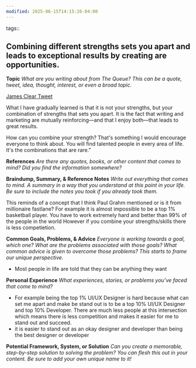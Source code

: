 ```yaml
---
modified: 2025-06-15T14:15:26-04:00
---
```

tags:: 
## Combining different strengths sets you apart and leads to exceptional results by creating are opportunities.

**Topic**
*What are you writing about from The Queue? This can be a quote, tweet, idea, thought, interest, or even a broad topic.*

[James Clear Tweet](https://x.com/JamesClear/status/1808881078414786737)

What I have gradually learned is that it is not your strengths, but your combination of strengths that sets you apart. It is the fact that writing and marketing are mutually reinforcing—and that I enjoy both—that leads to great results.


How can you combine your strength? That's something I would encourage everyone to think about. You will find talented people in every area of life. It's the combinations that are rare."


**References**
*Are there any quotes, books, or other content that comes to mind? Did you find the information somewhere?*

**Braindump, Summary, & Reference Notes**
*Write out everything that comes to mind. A summary in a way that you understand at this point in your life. Be sure to include the notes you took if you already took them.*

This reminds of a concept that I think Paul Grahm mentioned or is it from millionaire fastlane?
For example it is almost impossible to be a top 1% basketball player. You have to work extremely hard and better than 99% of the people in the world
However if you combine your strengths/skills there is less competietion. 


**Common Goals, Problems, & Advice**
*Everyone is working towards a goal, which one? What are the problems associated with those goals? What common advice is given to overcome those problems? This starts to frame our unique perspective.*

- Most people in life are told that they can be anything they want

**Personal Experience**
*What experiences, stories, or problems you’ve faced that come to mind?*

  - For example being the top 1% UI/UX Designer is hard because what can set me apart and make be stand out is to be a top 10% UI/UX Designer and top 10% Developer. There are much less people at this intersection which means there is less competition and makes it easier for me to stand out and succeed.
- 	 it is easier to stand out as an okay designer and developer than being the best designer or developer

**Potential Framework, System, or Solution**
*Can you create a memorable, step-by-step solution to solving the problem? You can flesh this out in your content. Be sure to add your own unique name to it!*
